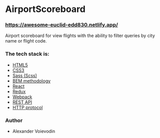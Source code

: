 # AirportScoreboard

### https://awesome-euclid-edd830.netlify.app/

Airport scoreboard for view flights with the ability to filter queries by city name or flight code.

### The tech stack is:
 - [HTML5](https://en.wikipedia.org/wiki/HTML5)
 - [CSS3](https://en.wikipedia.org/wiki/CSS)
 - [Sass (Scss)](https://sass-lang.com/)
 - [BEM methodology](https://en.bem.info/methodology/)
 - [React](https://reactjs.org/)
 - [Redux](https://redux.js.org/)
 - [Webpack](https://webpack.js.org/)
 - [REST API](https://en.wikipedia.org/wiki/Representational_state_transfer)
 - [HTTP protocol](https://en.wikipedia.org/wiki/Hypertext_Transfer_Protocol)

### Author
 - Alexander Voievodin
